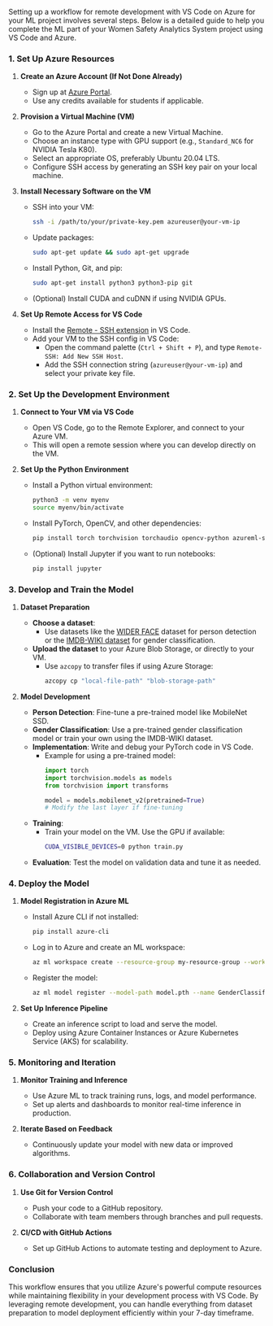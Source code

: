 Setting up a workflow for remote development with VS Code on Azure for your ML project involves several steps. Below is a detailed guide to help you complete the ML part of your Women Safety Analytics System project using VS Code and Azure.

### **1. Set Up Azure Resources**

1. **Create an Azure Account (If Not Done Already)**
   - Sign up at [Azure Portal](https://portal.azure.com/).
   - Use any credits available for students if applicable.

2. **Provision a Virtual Machine (VM)**
   - Go to the Azure Portal and create a new Virtual Machine.
   - Choose an instance type with GPU support (e.g., `Standard_NC6` for NVIDIA Tesla K80).
   - Select an appropriate OS, preferably Ubuntu 20.04 LTS.
   - Configure SSH access by generating an SSH key pair on your local machine.

3. **Install Necessary Software on the VM**
   - SSH into your VM:
     ```bash
     ssh -i /path/to/your/private-key.pem azureuser@your-vm-ip
     ```
   - Update packages:
     ```bash
     sudo apt-get update && sudo apt-get upgrade
     ```
   - Install Python, Git, and pip:
     ```bash
     sudo apt-get install python3 python3-pip git
     ```
   - (Optional) Install CUDA and cuDNN if using NVIDIA GPUs.

4. **Set Up Remote Access for VS Code**
   - Install the [Remote - SSH extension](https://marketplace.visualstudio.com/items?itemName=ms-vscode-remote.remote-ssh) in VS Code.
   - Add your VM to the SSH config in VS Code:
     - Open the command palette (`Ctrl + Shift + P`), and type `Remote-SSH: Add New SSH Host`.
     - Add the SSH connection string (`azureuser@your-vm-ip`) and select your private key file.

### **2. Set Up the Development Environment**

1. **Connect to Your VM via VS Code**
   - Open VS Code, go to the Remote Explorer, and connect to your Azure VM.
   - This will open a remote session where you can develop directly on the VM.

2. **Set Up the Python Environment**
   - Install a Python virtual environment:
     ```bash
     python3 -m venv myenv
     source myenv/bin/activate
     ```
   - Install PyTorch, OpenCV, and other dependencies:
     ```bash
     pip install torch torchvision torchaudio opencv-python azureml-sdk
     ```
   - (Optional) Install Jupyter if you want to run notebooks:
     ```bash
     pip install jupyter
     ```

### **3. Develop and Train the Model**

1. **Dataset Preparation**
   - **Choose a dataset**:
     - Use datasets like the [WIDER FACE](http://shuoyang1213.me/WIDERFACE/) dataset for person detection or the [IMDB-WIKI dataset](https://data.vision.ee.ethz.ch/cvl/rrothe/imdb-wiki/) for gender classification.
   - **Upload the dataset** to your Azure Blob Storage, or directly to your VM.
     - Use `azcopy` to transfer files if using Azure Storage:
       ```bash
       azcopy cp "local-file-path" "blob-storage-path"
       ```

2. **Model Development**
   - **Person Detection**: Fine-tune a pre-trained model like MobileNet SSD.
   - **Gender Classification**: Use a pre-trained gender classification model or train your own using the IMDB-WIKI dataset.
   - **Implementation**: Write and debug your PyTorch code in VS Code.
     - Example for using a pre-trained model:
       ```python
       import torch
       import torchvision.models as models
       from torchvision import transforms

       model = models.mobilenet_v2(pretrained=True)
       # Modify the last layer if fine-tuning
       ```
   - **Training**: 
     - Train your model on the VM. Use the GPU if available:
       ```bash
       CUDA_VISIBLE_DEVICES=0 python train.py
       ```
   - **Evaluation**: Test the model on validation data and tune it as needed.

### **4. Deploy the Model**

1. **Model Registration in Azure ML**
   - Install Azure CLI if not installed:
     ```bash
     pip install azure-cli
     ```
   - Log in to Azure and create an ML workspace:
     ```bash
     az ml workspace create --resource-group my-resource-group --workspace-name my-workspace
     ```
   - Register the model:
     ```bash
     az ml model register --model-path model.pth --name GenderClassificationModel --resource-group my-resource-group --workspace-name my-workspace
     ```

2. **Set Up Inference Pipeline**
   - Create an inference script to load and serve the model.
   - Deploy using Azure Container Instances or Azure Kubernetes Service (AKS) for scalability.

### **5. Monitoring and Iteration**

1. **Monitor Training and Inference**
   - Use Azure ML to track training runs, logs, and model performance.
   - Set up alerts and dashboards to monitor real-time inference in production.

2. **Iterate Based on Feedback**
   - Continuously update your model with new data or improved algorithms.

### **6. Collaboration and Version Control**

1. **Use Git for Version Control**
   - Push your code to a GitHub repository.
   - Collaborate with team members through branches and pull requests.

2. **CI/CD with GitHub Actions**
   - Set up GitHub Actions to automate testing and deployment to Azure.

### **Conclusion**

This workflow ensures that you utilize Azure's powerful compute resources while maintaining flexibility in your development process with VS Code. By leveraging remote development, you can handle everything from dataset preparation to model deployment efficiently within your 7-day timeframe.